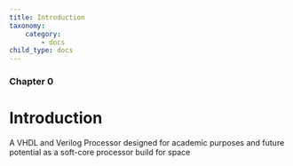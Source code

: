 ```yaml
---
title: Introduction
taxonomy:
    category:
        - docs
child_type: docs
---
```


### Chapter 0

# Introduction

A VHDL and Verilog Processor designed for academic purposes and future potential as a soft-core processor build for space

